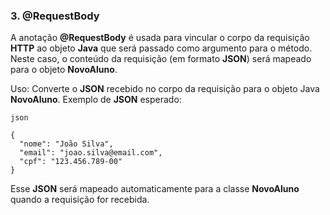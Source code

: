### 3. @RequestBody
A anotação **@RequestBody** é usada para vincular o corpo da requisição **HTTP** ao objeto **Java** que será passado como argumento para o método. Neste caso, o conteúdo da requisição (em formato **JSON**) será mapeado para o objeto **NovoAluno**.

Uso: Converte o **JSON** recebido no corpo da requisição para o objeto Java **NovoAluno**.
Exemplo de **JSON** esperado:
```
json

{
  "nome": "João Silva",
  "email": "joao.silva@email.com",
  "cpf": "123.456.789-00"
}
```
Esse **JSON** será mapeado automaticamente para a classe **NovoAluno** quando a requisição for recebida.